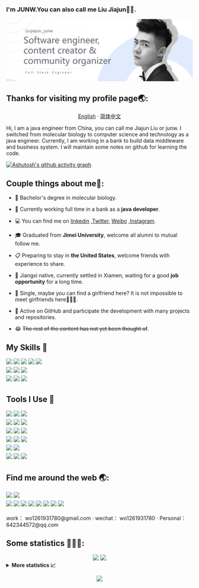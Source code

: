 ### I'm JUNW.You can also call me Liu Jiajun👋👋.

<img src="src/banner.png" />

## Thanks for visiting my profile page🌏:

<p align="center">
    <a href="README.md">English</a>
    ·
    <a href="./README_cn.md">简体中文</a>    
<p/>
Hi, I am a java engineer from China, you can call me Jiajun Liu or junw. I switched from molecular biology to computer
science and technology as a java engineer. Currently, I am working in a bank to build data middleware and business
system. I will maintain some notes on github for learning the code.


[//]: # (折线图出现异常)

[![Ashutosh's github activity graph](https://activity-graph.herokuapp.com/graph?username=wo1261931780&theme=minimal)](https://github.com/wo1261931780/st-java.github.io)

## Couple things about me💫:

- 🧬 Bachelor's degree in molecular biology.


- 🏦 Currently working full time in a bank as a **java developer**.


- 💻 You can find me on  [linkedin](https://www.linkedin.com/in/%E4%BD%B3%E7%8F%BA-%E5%88%98-3a4345156/)
  ,[Twitter](https://twitter.com/home), [Weibo](https://weibo.com/u/6511079715)
  ,[Instagram](https://www.instagram.com/junwang7789/).


- 🎓 Graduated from **Jimei University**, welcome all alumni to mutual follow me.


- 📋 Preparing to stay in **the United States**, welcome friends with experience to share.


- 💪 Jiangxi native, currently settled in Xiamen, waiting for a good **job opportunity** for a long time.


- 💌 Single, maybe you can find a girlfriend here? It is not impossible to meet girlfriends here🤣🤣🤣.


- 🚀 Active on GitHub and participate the development with many projects and repositories.


- 😂 ~~The rest of the content has not yet been thought of~~.

## My Skills 🚀

<p>
<img src="https://img.shields.io/badge/html5-%23E34F26.svg?style=for-the-badge&logo=html5&logoColor=white" style="margin-bottom: 4px;" height="30px">
<img src="https://img.shields.io/badge/css3-%231572B6.svg?style=for-the-badge&logo=css3&logoColor=white" style="margin-bottom: 4px;" height="30px">
<img src="https://img.shields.io/badge/javascript-%23323330.svg?style=for-the-badge&logo=javascript&logoColor=%23F7DF1E" style="margin-bottom: 4px;" height="30px">
<img src="https://img.shields.io/badge/element-409eff.svg?&style=for-the-badge&logo=element&logoColor=white" style="margin-bottom: 4px;" height="30px">
<img src="https://img.shields.io/badge/vuejs-%2335495e.svg?style=for-the-badge&logo=vuedotjs&logoColor=%234FC08D" style="margin-bottom: 4px;" height="30px">
<br/>
<img src="https://img.shields.io/badge/mysql-%2300f.svg?style=for-the-badge&logo=mysql&logoColor=white" style="margin-bottom: 4px;" height="30px">
<img src="https://img.shields.io/badge/Linux-FCC624?style=for-the-badge&logo=linux&logoColor=black" style="margin-bottom: 4px;" height="30px">
<img src="https://img.shields.io/badge/nginx-%23009639.svg?style=for-the-badge&logo=nginx&logoColor=white" style="margin-bottom: 4px;" height="30px">
<br/>
<img src="https://img.shields.io/badge/java-%23ED8B00.svg?style=for-the-badge&logo=java&logoColor=white" style="margin-bottom: 4px;" height="30px">
<img src="https://img.shields.io/badge/Anaconda-%2344A833.svg?style=for-the-badge&logo=anaconda&logoColor=white" style="margin-bottom: 4px;" height="30px">
<img src="https://img.shields.io/badge/spring-%236DB33F.svg?style=for-the-badge&logo=spring&logoColor=white" style="margin-bottom: 4px;" height="30px">
</p>

## Tools I Use 🔧

<p>
<img src="https://img.shields.io/badge/IntelliJ%20IDEA-fd266a.svg?&style=for-the-badge&logo=IntelliJ%20IDEA&logoColor=white" style="margin-bottom: 4px;" height="30px">
<img src="https://img.shields.io/badge/webstorm-07c3f2.svg?&style=for-the-badge&logo=webstorm&logoColor=white" style="margin-bottom: 4px;" height="30px">
<img src="https://img.shields.io/badge/VS%20Code-339feb.svg?&style=for-the-badge&logo=visual-studio-code&logoColor=white" style="margin-bottom: 4px;" height="30px">
<br/>
<img src="https://img.shields.io/badge/git-%23F05033.svg?style=for-the-badge&logo=git&logoColor=white" style="margin-bottom: 4px;" height="30px">
<img src="https://img.shields.io/badge/notepad%2B%2B-90E59A.svg?&style=for-the-badge&logo=notepad%2B%2B&logoColor=black" style="margin-bottom: 4px;" height="30px">
<img src="https://img.shields.io/badge/jenkins-%232C5263.svg?style=for-the-badge&logo=jenkins&logoColor=white" style="margin-bottom: 4px;" height="30px">
<br/>
<img src="https://img.shields.io/badge/Oracle-F80000?style=for-the-badge&logo=oracle&logoColor=white" style="margin-bottom: 4px;" height="30px">
<img src="https://img.shields.io/badge/AWS-%23FF9900.svg?style=for-the-badge&logo=amazon-aws&logoColor=white" style="margin-bottom: 4px;" height="30px">
<img src="https://img.shields.io/badge/Google%20Cloud-%234285F4.svg?style=for-the-badge&logo=google-cloud&logoColor=white" style="margin-bottom: 4px;" height="30px">
<br/>
<img src="https://img.shields.io/badge/node.js-6DA55F?style=for-the-badge&logo=node.js&logoColor=white" style="margin-bottom: 4px;" height="30px">
<img src="https://img.shields.io/badge/ESLint-4B3263?style=for-the-badge&logo=eslint&logoColor=white" style="margin-bottom: 4px;" height="30px">
<img src="https://img.shields.io/badge/NPM-%23000000.svg?style=for-the-badge&logo=npm&logoColor=white" style="margin-bottom: 4px;" height="30px">
<br/>
<img src="https://img.shields.io/badge/Ubuntu%20VM-f45f00.svg?&style=for-the-badge&logo=Ubuntu&logoColor=white" style="margin-bottom: 4px;" height="30px">
<img src="https://img.shields.io/badge/powershell-2c4562.svg?&style=for-the-badge&logo=powershell&logoColor=white" style="margin-bottom: 4px;" height="30px">
<br/>
<img src="https://img.shields.io/badge/sonarlint-CB2029.svg?&style=for-the-badge&logo=sonarlint&logoColor=white" style="margin-bottom: 4px;" height="30px">
<img src="https://img.shields.io/badge/Postman-FF6C37?style=for-the-badge&logo=postman&logoColor=white" style="margin-bottom: 4px;" height="30px">
<img src="https://img.shields.io/badge/navicat-f7d856.svg?&style=for-the-badge&logo=navicat&logoColor=white" style="margin-bottom: 4px;" height="30px">
</p>

## Find me around the web 🌏:

<p>
<a href="https://weibo.com/u/6511079715"><img src="https://img.shields.io/badge/佳珺不谈恋爱-%181717.svg?&style=for-the-badge&logo=sina-weibo&logoColor=white&color=d52c2b" style="margin-bottom: 4px;" height="30px" target="_blank"></a>
<a href="https://space.bilibili.com/2001956953?spm_id_from=333.1007.0.0"><img src="https://img.shields.io/badge/佳珺不谈恋爱的空间-%181717.svg?&style=for-the-badge&logo=BILIBILI&logoColor=white&color=00aeec" style="margin-bottom: 4px;" height="30px" target="_blank"></a>
<br/>
<a href="https://www.youtube.com/c/wo1261931780@gmail.com"><img src="https://img.shields.io/badge/YouTube-%23FF0000.svg?style=for-the-badge&logo=YouTube&logoColor=white" style="margin-bottom: 4px;" height="30px" target="_blank"></a>
<a href="https://www.instagram.com/junwang7789"><img src="https://img.shields.io/badge/Instagram-%23E4405F.svg?style=for-the-badge&logo=Instagram&logoColor=white" style="margin-bottom: 4px;" height="30px" target="_blank"></a>
<a href="https://stackoverflow.com/users/JUNW555"><img src="https://img.shields.io/badge/-Stackoverflow-FE7A16?style=for-the-badge&logo=stack-overflow&logoColor=white" style="margin-bottom: 4px;" height="30px" target="_blank"></a>
<a href="https://twitter.com/wo1261931780"><img src="https://img.shields.io/badge/Twitter-%231DA1F2.svg?style=for-the-badge&logo=Twitter&logoColor=white" style="margin-bottom: 4px;" height="30px" target="_blank"></a>
<a href="https://www.facebook.com/Junw%20Junw"><img src="https://img.shields.io/badge/Facebook-%231877F2.svg?style=for-the-badge&logo=Facebook&logoColor=white" style="margin-bottom: 4px;" height="30px" target="_blank"></a>
<a href="https://linkedin.com/in/%E5%88%98%E4%BD%B3%E7%8F%BAjunw"><img src="https://img.shields.io/badge/linkedin-%230077B5.svg?style=for-the-badge&logo=linkedin&logoColor=white" style="margin-bottom: 4px;" height="30px" target="_blank"></a>
<a href="htttps://discord.gg/wo1261931780"><img src="https://img.shields.io/badge/Discord-%237289DA.svg?style=for-the-badge&logo=discord&logoColor=white" style="margin-bottom: 4px;" height="30px" target="_blank"></a>
<a href="https://leetcode.com/junw"><img src="https://img.shields.io/badge/LeetCode-000000?style=for-the-badge&logo=LeetCode&logoColor=#d16c06" style="margin-bottom: 4px;" height="30px" target="_blank"></a>
</p>
<p >
    <span >work：</span>
    <a text="work">wo1261931780@gmail.com</a>
    ·
    <span >wechat：</span>
    <a text="work">wo1261931780</a>
    ·
    <span >Personal：</span>
    <a text="work">642344572@qq.com</a>    
<p/>

## Some statistics 💪💪💪:

<div ALIGN = "center">

<img src="https://github-readme-stats.vercel.app/api?username=wo1261931780&width=50%&&bg_color=30,0575e6,021b79&title_color=fff&text_color=fff"  height="175px"/>
<img src="https://github-readme-stats.vercel.app/api/top-langs/?username=wo1261931780&layout=compact"  height="175px"/>

</div>


<details>
  <summary><b>More statistics 📈</b></summary>
  <br>

<div align="center">

[//]: # (环形图统计提交语言)

[![](https://raw.githubusercontent.com/wo1261931780/wo1261931780/main/profile-summary-card-output/vue/2-most-commit-language.svg)](https://github.com/vn7n24fzkq/github-profile-summary-cards)[![](https://raw.githubusercontent.com/wo1261931780/wo1261931780/main/profile-summary-card-output/vue/4-productive-time.svg)](https://github.com/vn7n24fzkq/github-profile-summary-cards)

[//]: # (提交时间分布UTC-0)




<div ALIGN = "center">

[<img src = "http://github-readme-streak-stats.herokuapp.com?user=wo1261931780&hide_border=true&date_format=M%20j%5B%2C%20Y%5D&border=021B79&stroke=0575E6&ring=0575E6&currStreakNum=0575E6&currStreakLabel=021B79&sideLabels=021B79&dates=021B79&sideNums=0575E6">](https://git.io/streak-stats)

</div>

<div align="center">

[//]: # (奖杯展示)
<img  src="https://github-profile-trophy.vercel.app/?username=wo1261931780&theme=onedark&no-bg=true" />

</div>


<div align="center">

[//]: # (自己账号的被查看次数)
<img src="https://komarev.com/ghpvc/?username=wo1261931780&style=for-the-badge&label=profile views"/>

</div>
</div>

</details>

<div align="center">

[//]: # (萝莉举牌，自己账号的被查看次数)
<img src="https://count.getloli.com/get/@wo1261931780?theme=gelbooru"/>

</div>






